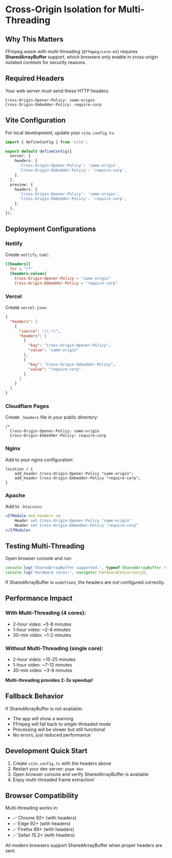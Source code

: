 # Cross-Origin Isolation for Multi-Threading

## Why This Matters

FFmpeg.wasm with multi-threading (`@ffmpeg/core-mt`) requires **SharedArrayBuffer** support, which browsers only enable in cross-origin isolated contexts for security reasons.

## Required Headers

Your web server must send these HTTP headers:

```
Cross-Origin-Opener-Policy: same-origin
Cross-Origin-Embedder-Policy: require-corp
```

## Vite Configuration

For local development, update your `vite.config.ts`:

```typescript
import { defineConfig } from 'vite';

export default defineConfig({
  server: {
    headers: {
      'Cross-Origin-Opener-Policy': 'same-origin',
      'Cross-Origin-Embedder-Policy': 'require-corp',
    },
  },
  preview: {
    headers: {
      'Cross-Origin-Opener-Policy': 'same-origin',
      'Cross-Origin-Embedder-Policy': 'require-corp',
    },
  },
});
```

## Deployment Configurations

### Netlify

Create `netlify.toml`:

```toml
[[headers]]
  for = "/*"
  [headers.values]
    Cross-Origin-Opener-Policy = "same-origin"
    Cross-Origin-Embedder-Policy = "require-corp"
```

### Vercel

Create `vercel.json`:

```json
{
  "headers": [
    {
      "source": "/(.*)",
      "headers": [
        {
          "key": "Cross-Origin-Opener-Policy",
          "value": "same-origin"
        },
        {
          "key": "Cross-Origin-Embedder-Policy",
          "value": "require-corp"
        }
      ]
    }
  ]
}
```

### Cloudflare Pages

Create `_headers` file in your public directory:

```
/*
  Cross-Origin-Opener-Policy: same-origin
  Cross-Origin-Embedder-Policy: require-corp
```

### Nginx

Add to your nginx configuration:

```nginx
location / {
    add_header Cross-Origin-Opener-Policy "same-origin";
    add_header Cross-Origin-Embedder-Policy "require-corp";
}
```

### Apache

Add to `.htaccess`:

```apache
<IfModule mod_headers.c>
    Header set Cross-Origin-Opener-Policy "same-origin"
    Header set Cross-Origin-Embedder-Policy "require-corp"
</IfModule>
```

## Testing Multi-Threading

Open browser console and run:

```javascript
console.log('SharedArrayBuffer supported:', typeof SharedArrayBuffer !== 'undefined');
console.log('Hardware cores:', navigator.hardwareConcurrency);
```

If SharedArrayBuffer is `undefined`, the headers are not configured correctly.

## Performance Impact

### With Multi-Threading (4 cores):
- 2-hour video: ~5-8 minutes
- 1-hour video: ~2-4 minutes
- 30-min video: ~1-2 minutes

### Without Multi-Threading (single core):
- 2-hour video: ~15-25 minutes
- 1-hour video: ~7-12 minutes
- 30-min video: ~3-6 minutes

**Multi-threading provides 2-3x speedup!**

## Fallback Behavior

If SharedArrayBuffer is not available:
- The app will show a warning
- FFmpeg will fall back to single-threaded mode
- Processing will be slower but still functional
- No errors, just reduced performance

## Development Quick Start

1. Create `vite.config.ts` with the headers above
2. Restart your dev server: `pnpm dev`
3. Open browser console and verify SharedArrayBuffer is available
4. Enjoy multi-threaded frame extraction!

## Browser Compatibility

Multi-threading works in:
- ✅ Chrome 92+ (with headers)
- ✅ Edge 92+ (with headers)
- ✅ Firefox 89+ (with headers)
- ✅ Safari 15.2+ (with headers)

All modern browsers support SharedArrayBuffer when proper headers are sent.
